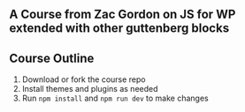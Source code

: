 
## A Course from Zac Gordon on JS for WP extended with other guttenberg blocks 

## Course Outline

1. Download or fork the course repo
2. Install themes and plugins as needed
3. Run `npm install` and `npm run dev` to make changes

